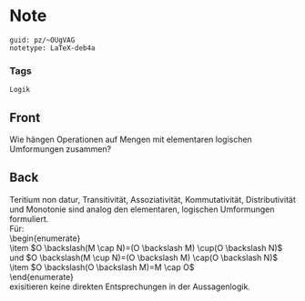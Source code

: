 # Note
```
guid: pz/~OUgVAG
notetype: LaTeX-deb4a
```

### Tags
```
Logik
```

## Front
Wie hängen Operationen auf Mengen mit elementaren logischen Umformungen zusammen?

## Back
<div>Teritium non datur, Transitivität, Assoziativität, Kommutativität, Distributivität und Monotonie sind analog den elementaren, logischen Umformungen formuliert.</div><div>
</div><div>Für:</div>\begin{enumerate}<div>\item $O \backslash(M \cap N)=(O \backslash M) \cup(O \backslash N)$ und $O \backslash(M \cup N)=(O \backslash M) \cap(O \backslash N)$
\item $O \backslash(O \backslash M)=M \cap O$
</div><div>\end{enumerate}</div><div>exisitieren keine direkten Entsprechungen in der Aussagenlogik.</div>
